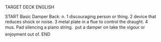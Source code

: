 TARGET DECK
ENGLISH

START
Basic
Damper
Back: n. 1 discouraging person or thing. 2 device that reduces shock or noise. 3 metal plate in a flue to control the draught. 4 mus. Pad silencing a piano string.  put a damper on take the vigour or enjoyment out of.
END
